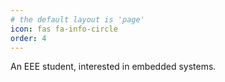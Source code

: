 ```yaml
---
# the default layout is 'page'
icon: fas fa-info-circle
order: 4
---
```


An EEE student, interested in embedded systems.
